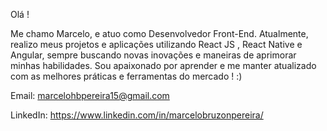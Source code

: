 Olá !

Me chamo Marcelo, e atuo como Desenvolvedor Front-End.
Atualmente, realizo meus projetos e aplicações utilizando React JS , React Native e Angular, sempre buscando novas inovações e maneiras de aprimorar minhas habilidades. Sou apaixonado por aprender e me manter atualizado com as melhores práticas e ferramentas do mercado ! :)


Email: marcelohbpereira15@gmail.com

LinkedIn: https://www.linkedin.com/in/marcelobruzonpereira/
